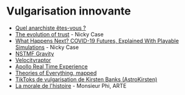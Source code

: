 # Vulgarisation innovante

- [Quel anarchiste êtes-vous ?](http://infographic.arte.tv/info/anarchie/)
- [The evolution of trust](https://ncase.me/trust/) - Nicky Case
- [What Happens Next? COVID-19 Futures, Explained With Playable Simulations](https://ncase.me/covid-19/) - Nicky Case
- [NSTMF Gravity](https://lab.nstmf.org/gravity) 
- [Velocityraptor](https://www.testtubegames.com/velocityraptor.html)
- [Apollo Real Time Experience](https://apolloinrealtime.org/)
- [Theories of Everything, mapped](https://www.quantamagazine.org/frontier-of-physics-interactive-map-20150803/)
- [TikToks de vulgarisation de Kirsten Banks (AstroKirsten)](https://twitter.com/AstroKirsten/status/1288384211120877568)
- [La morale de l'histoire](https://www.arte.tv/sites/webproductions/la-morale-de-lhistoire/) - Monsieur Phi, ARTE
